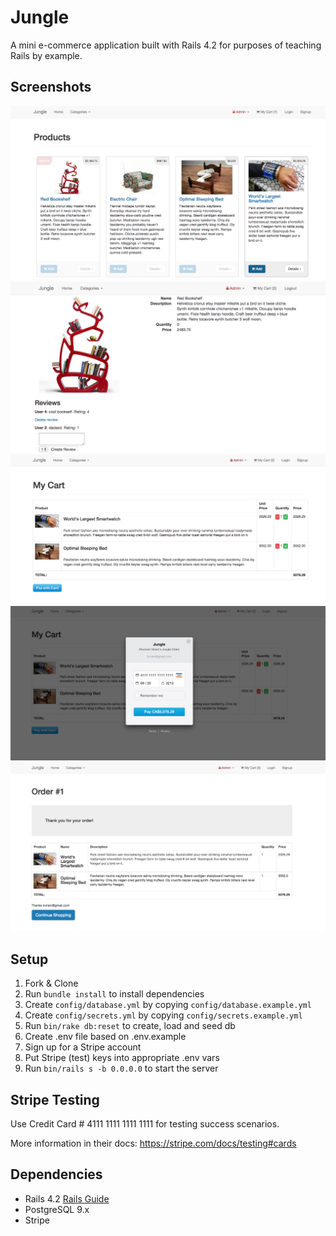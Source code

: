 # Jungle

A mini e-commerce application built with Rails 4.2 for purposes of teaching Rails by example.

## Screenshots

!["Screenshot of Jungle Products"](https://github.com/tienhoah/jungle-rails/blob/master/docs/products.png)
!["Screenshot of Jungle Product Detail"](https://github.com/tienhoah/jungle-rails/blob/master/docs/product_detail.png)
!["Screenshot of Jungle Shopping Cart"](https://github.com/tienhoah/jungle-rails/blob/master/docs/shopping_cart.png)
!["Screenshot of Jungle Checkout"](https://github.com/tienhoah/jungle-rails/blob/master/docs/checkout.png)
!["Screenshot of Jungle Orders"](https://github.com/tienhoah/jungle-rails/blob/master/docs/orders.png)

## Setup

1. Fork & Clone
2. Run `bundle install` to install dependencies
3. Create `config/database.yml` by copying `config/database.example.yml`
4. Create `config/secrets.yml` by copying `config/secrets.example.yml`
5. Run `bin/rake db:reset` to create, load and seed db
6. Create .env file based on .env.example
7. Sign up for a Stripe account
8. Put Stripe (test) keys into appropriate .env vars
9. Run `bin/rails s -b 0.0.0.0` to start the server

## Stripe Testing

Use Credit Card # 4111 1111 1111 1111 for testing success scenarios.

More information in their docs: <https://stripe.com/docs/testing#cards>

## Dependencies

* Rails 4.2 [Rails Guide](http://guides.rubyonrails.org/v4.2/)
* PostgreSQL 9.x
* Stripe

